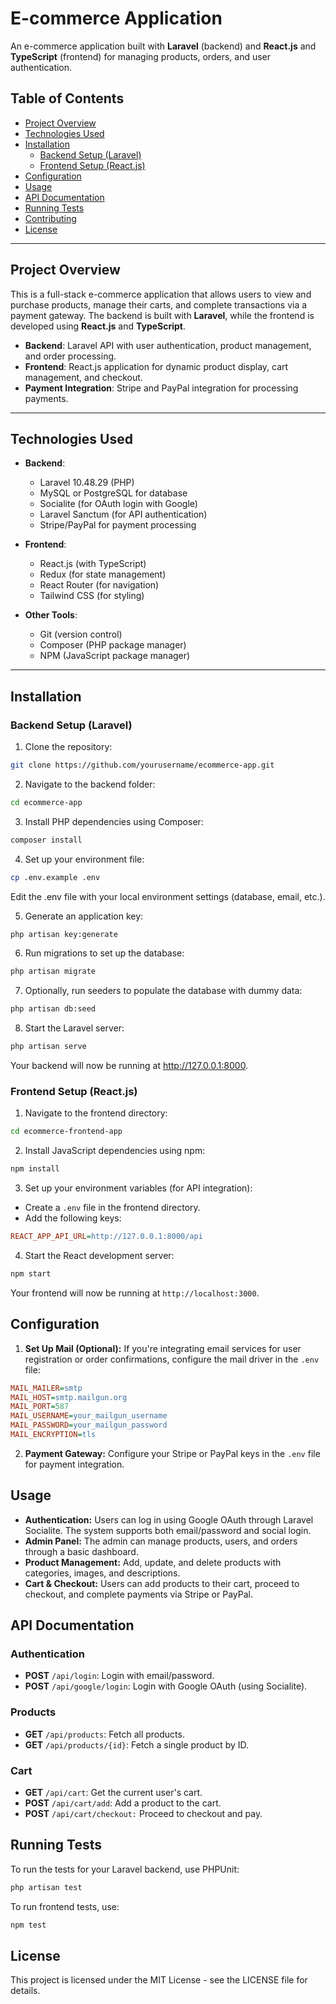 # E-commerce Application

An e-commerce application built with **Laravel** (backend) and **React.js** and **TypeScript** (frontend) for managing products, orders, and user authentication.

## Table of Contents

- [Project Overview](#project-overview)
- [Technologies Used](#technologies-used)
- [Installation](#installation)
  - [Backend Setup (Laravel)](#backend-setup-laravel)
  - [Frontend Setup (React.js)](#frontend-setup-reactjs)
- [Configuration](#configuration)
- [Usage](#usage)
- [API Documentation](#api-documentation)
- [Running Tests](#running-tests)
- [Contributing](#contributing)
- [License](#license)

---

## Project Overview

This is a full-stack e-commerce application that allows users to view and purchase products, manage their carts, and complete transactions via a payment gateway. The backend is built with **Laravel**, while the frontend is developed using **React.js** and **TypeScript**.

- **Backend**: Laravel API with user authentication, product management, and order processing.
- **Frontend**: React.js application for dynamic product display, cart management, and checkout.
- **Payment Integration**: Stripe and PayPal integration for processing payments.
  
---

## Technologies Used

- **Backend**: 
  - Laravel 10.48.29 (PHP)
  - MySQL or PostgreSQL for database
  - Socialite (for OAuth login with Google)
  - Laravel Sanctum (for API authentication)
  - Stripe/PayPal for payment processing

- **Frontend**: 
  - React.js (with TypeScript)
  - Redux (for state management)
  - React Router (for navigation)
  - Tailwind CSS (for styling)

- **Other Tools**:
  - Git (version control)
  - Composer (PHP package manager)
  - NPM (JavaScript package manager)

---

## Installation

### Backend Setup (Laravel)

1. Clone the repository:

```bash
git clone https://github.com/yourusername/ecommerce-app.git
```

2. Navigate to the backend folder:
```bash
cd ecommerce-app
```

3. Install PHP dependencies using Composer:
```bash
composer install
```

4. Set up your environment file:
```bash
cp .env.example .env
```
Edit the .env file with your local environment settings (database, email, etc.).

5. Generate an application key:
```bash
php artisan key:generate
```

6. Run migrations to set up the database:
```bash
php artisan migrate
```

7. Optionally, run seeders to populate the database with dummy data:
```bash
php artisan db:seed
```

8. Start the Laravel server:
```bash
php artisan serve
```
Your backend will now be running at http://127.0.0.1:8000.

### Frontend Setup (React.js)

1. Navigate to the frontend directory:
```bash
cd ecommerce-frontend-app
```

2. Install JavaScript dependencies using npm:
```bash
npm install
```

3. Set up your environment variables (for API integration):

- Create a ```.env``` file in the frontend directory.
- Add the following keys:
```ini
REACT_APP_API_URL=http://127.0.0.1:8000/api
```

4. Start the React development server:
```bash
npm start
```
Your frontend will now be running at ```http://localhost:3000```.

## Configuration

1. **Set Up Mail (Optional):** If you're integrating email services for user registration or order confirmations, configure the mail driver in the ```.env``` file:
```ini
MAIL_MAILER=smtp
MAIL_HOST=smtp.mailgun.org
MAIL_PORT=587
MAIL_USERNAME=your_mailgun_username
MAIL_PASSWORD=your_mailgun_password
MAIL_ENCRYPTION=tls
```
2. **Payment Gateway:** Configure your Stripe or PayPal keys in the ```.env``` file for payment integration.

## Usage

- **Authentication:** Users can log in using Google OAuth through Laravel Socialite. The system supports both email/password and social login.
- **Admin Panel:** The admin can manage products, users, and orders through a basic dashboard.
- **Product Management:** Add, update, and delete products with categories, images, and descriptions.
- **Cart & Checkout:** Users can add products to their cart, proceed to checkout, and complete payments via Stripe or PayPal.

## API Documentation

### Authentication
- **POST** ```/api/login```: Login with email/password.
- **POST** ```/api/google/login```: Login with Google OAuth (using Socialite).

### Products
- **GET** ```/api/products```: Fetch all products.
- **GET** ```/api/products/{id}```: Fetch a single product by ID.

### Cart
- **GET** ```/api/cart```: Get the current user's cart.
- **POST** ```/api/cart/add```: Add a product to the cart.
- **POST** ```/api/cart/checkout:``` Proceed to checkout and pay.

## Running Tests
To run the tests for your Laravel backend, use PHPUnit:
```bash
php artisan test
```
To run frontend tests, use:
```bash
npm test
```
## License
This project is licensed under the MIT License - see the LICENSE file for details.